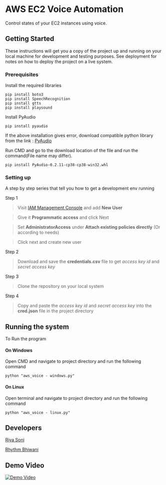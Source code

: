 # AWS EC2 Voice Automation

Control states of your EC2 instances using voice.

## Getting Started

These instructions will get you a copy of the project up and running on your local machine for development and testing purposes. See deployment for notes on how to deploy the project on a live system.

### Prerequisites

Install the required libraries

```
pip install boto3
pip install SpeechRecognition
pip install gtts
pip install playsound
```
Install PyAudio
```
pip install pyaudio
```
If the above installation gives error, download compatible python library from the link :
[PyAudio](https://www.lfd.uci.edu/~gohlke/pythonlibs/#pyaudio)

Run CMD and go to the download location of the file and run the command(File name may differ).
```
pip install PyAudio‑0.2.11‑cp38‑cp38‑win32.whl
```

### Setting up

A step by step series that tell you how to get a development env running

Step 1
> Visit [IAM Management Console] and add **New User**

>Give it **Programmatic access** and click Next

>Set __AdministratorAccess__ under __Attach existing policies directly__ (Or according to needs)

>Click next and create new user

Step 2
>Download and save the **credentials.csv** file to get *access key id* and *secret access key*

Step 3
>Clone the repository on your local system

Step 4
>Copy and paste the *access key id* and *secret access key* into the **cred.json** file in the project directory


## Running the system

To Run the program

#### On Windows

Open CMD and navigate to project directory and run the following command
```
python "aws_voice - windows.py"
```

#### On Linux
Open terminal and navigate to project directory and run the following command
```
python "aws_voice - linux.py"
```

## Developers

[Riya Soni](https://www.linkedin.com/in/riya-soni-3bb5111a0/)

[Rhythm Bhiwani](https://www.linkedin.com/in/rhythm-bhiwani/)

## Demo Video


[![Demo Video](https://img.youtube.com/vi/BosDrdC1IdA/0.jpg)](https://www.youtube.com/watch?v=BosDrdC1IdA)


[IAM Management Console]: https://console.aws.amazon.com/iam/home#/users
